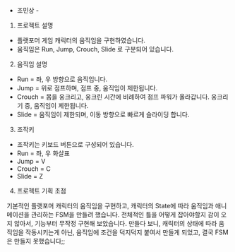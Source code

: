 - 조민상 -

1. 프로젝트 설명

 - 플랫포머 게임 캐릭터의 움직임을 구현하였습니다.
 - 움직임은 Run, Jump, Crouch, Slide 로 구분되어 있습니다.
2. 움직임 설명

 - Run = 좌, 우 방향으로 움직입니다.
 - Jump = 위로 점프하며, 점프 중, 움직임이 제한됩니다.
 - Crouch = 몸을 웅크리고, 웅크린 시간에 비례하여 점프 파워가 올라갑니다. 웅크리기 중, 움직임이 제한됩니다.
 - Slide = 움직임이 제한되며, 이동 방향으로 빠르게 슬라이딩 합니다.

3. 조작키

 - 조작키는 키보드 버튼으로 구성되어 있습니다.
 - Run = 좌, 우 화살표
 - Jump = V 
 - Crouch = C
 - Slide = Z

4. 프로젝트 기획 초점

기본적인 플랫포머 캐릭터의 움직임을 구현하고, 캐릭터의 State에 따라 움직임과 애니메이션을 관리하는 FSM을 만들려 했습니다.
전체적인 틀을 어떻게 잡아야할지 감이 오지 않아서, 기능부터 무작정 구현해 보았습니다.
만들다 보니, 캐릭터의 상태에 따라 움직임을 작동시키는게 아닌, 움직임에 조건을 덕지덕지 붙여서 만들게 되었고, 결국 FSM은 만들지 못했습니다;;
